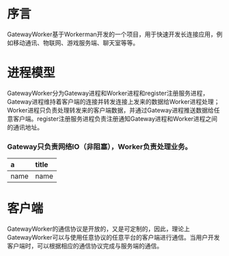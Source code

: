 # **序言**

GatewayWorker基于Workerman开发的一个项目，用于快速开发长连接应用，例如移动通讯、物联网、游戏服务端、聊天室等等。

# **进程模型**

GatewayWorker分为Gateway进程和Worker进程和register注册服务进程，Gateway进程维持着客户端的连接并转发连接上发来的数据给Worker进程处理；Worker进程只负责处理转发来的客户端数据，并通过Gateway进程推送数据给任意客户端。register注册服务进程负责注册通知Gateway进程和Worker进程之间的通讯地址。

### Gateway只负责网络IO（非阻塞），Worker负责处理业务。

| a | title |
| :--- | :--- |
| name | name |



# **客户端**

GatewayWorker的通信协议是开放的，又是可定制的，因此，理论上GatewayWorker可以与使用任意协议的任意平台的客户端进行通信。当用户开发客户端时，可以根据相应的通信协议完成与服务端的通信。

